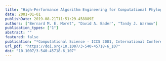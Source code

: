 ```yaml
---
title: "High-Performance Algorithm Engineering for Computational Phylogenetics"
date: 2001-01-01
publishDate: 2019-08-21T11:51:29.458889Z
authors: ["Bernard M. E. Moret", "David A. Bader", "Tandy J. Warnow"]
publication_types: ["1"]
abstract: ""
featured: false
publication: "*Computational Science - ICCS 2001, International Conference, San Francisco, CA, USA, May 28-30, 2001. Proceedings, Part II*"
url_pdf: "https://doi.org/10.1007/3-540-45718-6_107"
doi: "10.1007/3-540-45718-6_107"
---
```


